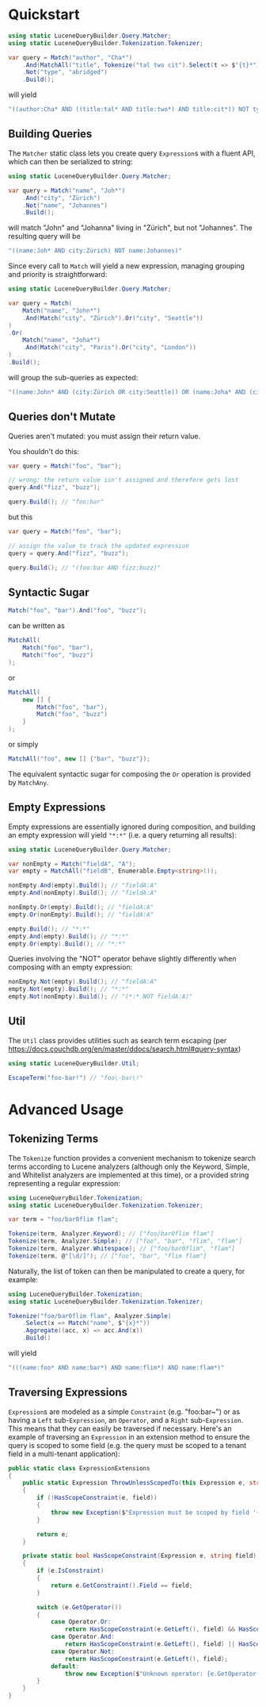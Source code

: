 Quickstart
==========

```cs
using static LuceneQueryBuilder.Query.Matcher;
using static LuceneQueryBuilder.Tokenization.Tokenizer;

var query = Match("author", "Cha*")
	.And(MatchAll("title", Tokenize("tal two cit").Select(t => $"{t}*")))
	.Not("type", "abridged")
	.Build();
```

will yield

```cs
"((author:Cha* AND ((title:tal* AND title:two*) AND title:cit*)) NOT type:abridged)"
```

Building Queries
----------------

The `Matcher` static class lets you create query `Expression`s with a fluent API, which can then be serialized to string:

```cs
using static LuceneQueryBuilder.Query.Matcher;

var query = Match("name", "Joh*")
	.And("city", "Zürich")
	.Not("name", "Johannes")
	.Build();
```

will match "John" and "Johanna" living in "Zürich", but not "Johannes". The resulting query will be

```cs
"((name:Joh* AND city:Zürich) NOT name:Johannes)"
```

Since every call to `Match` will yield a new expression, managing grouping and priority is straightforward:

```cs
using static LuceneQueryBuilder.Query.Matcher;

var query = Match(
	Match("name", "John*")
	.And(Match("city", "Zürich").Or("city", "Seattle"))
)
.Or(
	Match("name", "Joha*")
	.And(Match("city", "Paris").Or("city", "London"))
)
.Build();
```

will group the sub-queries as expected:

```cs
"((name:John* AND (city:Zürich OR city:Seattle)) OR (name:Joha* AND (city:Paris OR city:London)))"
```

Queries don't Mutate
--------------------

Queries aren't mutated: you must assign their return value.

You shouldn't do this:

```cs
var query = Match("foo", "bar");

// wrong: the return value isn't assigned and therefore gets lost
query.And("fizz", "buzz");

query.Build(); // "foo:bar"
```

but this

```cs
var query = Match("foo", "bar");

// assign the value to track the updated expression
query = query.And("fizz", "buzz");

query.Build(); // "(foo:bar AND fizz:buzz)"
```

Syntactic Sugar
---------------

```cs
Match("foo", "bar").And("foo", "buzz");
```

can be written as

```cs
MatchAll(
	Match("foo", "bar"),
	Match("foo", "buzz")
);
```

or

```cs
MatchAll(
	new [] {
		Match("foo", "bar"),
		Match("foo", "buzz")
	}
);
```

or simply

```cs
MatchAll("foo", new [] {"bar", "buzz"});
```

The equivalent syntactic sugar for composing the `Or` operation is provided by `MatchAny`.

Empty Expressions
-----------------

Empty expressions are essentially ignored during composition, and building an empty expression will yield `"*:*"` (i.e. a query returning all results):

```cs
using static LuceneQueryBuilder.Query.Matcher;

var nonEmpty = Match("fieldA", "A");
var empty = MatchAll("fieldB", Enumerable.Empty<string>());

nonEmpty.And(empty).Build(); // "fieldA:A"
empty.And(nonEmpty).Build(); // "fieldA:A"

nonEmpty.Or(empty).Build(); // "fieldA:A"
empty.Or(nonEmpty).Build(); // "fieldA:A"

empty.Build(); // "*:*"
empty.And(empty).Build(); // "*:*"
empty.Or(empty).Build(); // "*:*"
```

Queries involving the "NOT" operator behave slightly differently when composing with an empty expression:

```cs
nonEmpty.Not(empty).Build(); // "fieldA:A"
empty.Not(empty).Build(); // "*:*"
empty.Not(nonEmpty).Build(); // "(*:* NOT fieldA:A)"
```

Util
----

The `Util` class provides utilities such as search term escaping (per https://docs.couchdb.org/en/master/ddocs/search.html#query-syntax)

```cs
using static LuceneQueryBuilder.Util;

EscapeTerm("foo-bar!") // "foo\-bar\!"
```

Advanced Usage
==============

Tokenizing Terms
----------------

The `Tokenize` function provides a convenient mechanism to tokenize search terms according to Lucene analyzers (although only the Keyword, Simple, and Whitelist analyzers are implemented at this time),
or a provided string representing a regular expression:

```cs
using LuceneQueryBuilder.Tokenization;
using static LuceneQueryBuilder.Tokenization.Tokenizer;

var term = "foo/bar0flim flam";

Tokenize(term, Analyzer.Keyword); // ["foo/bar0flim flam"]
Tokenize(term, Analyzer.Simple); // ["foo", "bar", "flim", "flam"]
Tokenize(term, Analyzer.Whitespace); // ["foo/bar0flim", "flam"]
Tokenize(term, @"[\d/]"); // ["foo", "bar", "flim flam"]
```

Naturally, the list of token can then be manipulated to create a query, for example:

```cs
using LuceneQueryBuilder.Tokenization;
using static LuceneQueryBuilder.Tokenization.Tokenizer;

Tokenize("foo/bar0flim flam", Analyzer.Simple)
	.Select(x => Match("name", $"{x}*"))
	.Aggregate((acc, x) => acc.And(x))
	.Build()
```

will yield

```cs
"(((name:foo* AND name:bar*) AND name:flim*) AND name:flam*)"
```

Traversing Expressions
----------------------

`Expression`s are modeled as a simple `Constraint` (e.g. "foo:bar~") or as having a `Left` sub-`Expression`, an `Operator`, and a `Right` sub-`Expression`.
This means that they can easily be traversed if necessary. Here's an example of traversing an `Expression` in an extension method to ensure the query is scoped
to some field (e.g. the query must be scoped to a tenant field in a multi-tenant application):

```cs
public static class ExpressionExtensions
{
    public static Expression ThrowUnlessScopedTo(this Expression e, string field)
    {
        if (!HasScopeConstraint(e, field))
        {
            throw new Exception($"Expression must be scoped by field '{field}'");
        }

        return e;
    }

    private static bool HasScopeConstraint(Expression e, string field)
    {
        if (e.IsConstraint)
        {
            return e.GetConstraint().Field == field;
        }

        switch (e.GetOperator())
        {
            case Operator.Or:
                return HasScopeConstraint(e.GetLeft(), field) && HasScopeConstraint(e.GetRight(), field);
            case Operator.And:
                return HasScopeConstraint(e.GetLeft(), field) || HasScopeConstraint(e.GetRight(), field);
            case Operator.Not:
                return HasScopeConstraint(e.GetLeft(), field);
            default:
                throw new Exception($"Unknown operator: {e.GetOperator()}");
        }
    }
}
```